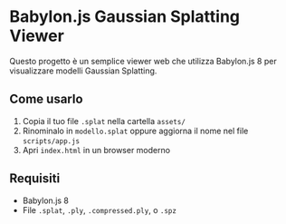 # Babylon.js Gaussian Splatting Viewer

Questo progetto è un semplice viewer web che utilizza Babylon.js 8 per visualizzare modelli Gaussian Splatting.

## Come usarlo

1. Copia il tuo file `.splat` nella cartella `assets/`
2. Rinominalo in `modello.splat` oppure aggiorna il nome nel file `scripts/app.js`
3. Apri `index.html` in un browser moderno

## Requisiti

- Babylon.js 8
- File `.splat`, `.ply`, `.compressed.ply`, o `.spz`

